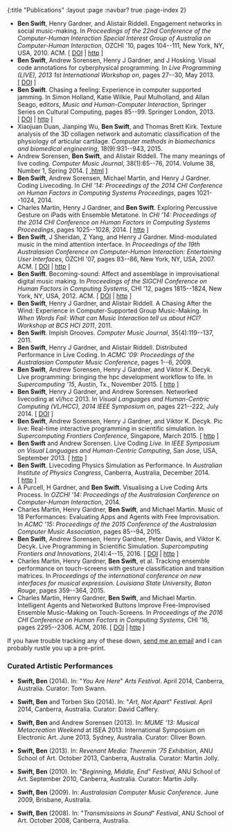 {:title "Publications"
 :layout :page
 :navbar? true
 :page-index 2}

<ul>

<li>
<strong>Ben Swift</strong>, Henry Gardner, and Alistair Riddell.
 Engagement networks in social music-making.
 In <em>Proceedings of the 22nd Conference of the Computer-Human
  Interaction Special Interest Group of Australia on Computer-Human
  Interaction</em>, OZCHI '10, pages 104--111, New York, NY, USA, 2010. ACM.
[&nbsp;<a href="http://dx.doi.org/10.1145/1952222.1952244">DOI</a>&nbsp;| 
<a href="http://doi.acm.org/10.1145/1952222.1952244">http</a>&nbsp;]

</li>


<li>
<strong>Ben Swift</strong>, Andrew Sorensen, Henry&nbsp;J Gardner, and J&nbsp;Hosking.
 Visual code annotations for cyberphysical programming.
 In <em>Live Programming (LIVE), 2013 1st International Workshop on</em>,
  pages 27--30, May 2013.
[&nbsp;<a href="http://dx.doi.org/10.1109/LIVE.2013.6617345">DOI</a>&nbsp;]

</li>


<li>
<strong>Ben Swift</strong>.
 Chasing a feeling: Experience in computer supported jamming.
 In Simon Holland, Katie Wilkie, Paul Mulholland, and Allan Seago,
  editors, <em>Music and Human-Computer Interaction</em>, Springer Series on
  Cultural Computing, pages 85--99. Springer London, 2013.
[&nbsp;<a href="http://dx.doi.org/10.1007/978-1-4471-2990-5_5">DOI</a>&nbsp;| 
<a href="http://dx.doi.org/10.1007/978-1-4471-2990-5_5">http</a>&nbsp;]

</li>


<li>
Xiaojuan Duan, Jianping Wu, <strong>Ben Swift</strong>, and Thomas&nbsp;Brett Kirk.
 Texture analysis of the 3D collagen network and automatic
  classification of the physiology of articular cartilage.
 <em>Computer methods in biomechanics and biomedical engineering</em>,
  18(9):931--943, 2015.

</li>


<li>
Andrew Sorensen, <strong>Ben Swift</strong>, and Alistair Riddell.
 The many meanings of live coding.
 <em>Computer Music Journal</em>, 38(1):65--76, 2014.
 Volume 38, Number 1, Spring 2014.
[&nbsp;<a href="http://muse.jhu.edu/journals/computer_music_journal/v038/38.1.sorensen.html">.html</a>&nbsp;]

</li>


<li>
<strong>Ben Swift</strong>, Andrew Sorensen, Michael Martin, and Henry&nbsp;J Gardner.
 Coding Livecoding.
 In <em>CHI '14: Proceedings of the 2014 CHI Conference on Human
  Factors in Computing Systems Proceedings</em>, pages 1021--1024, 2014.

</li>


<li>
Charles Martin, Henry&nbsp;J Gardner, and <strong>Ben Swift</strong>.
 Exploring Percussive Gesture on iPads with Ensemble Metatone.
 In <em>CHI '14: Proceedings of the 2014 CHI Conference on Human
  Factors in Computing Systems Proceedings</em>, pages 1025--1028, 2014.
[&nbsp;<a href="http://doi.acm.org/10.1145/2556288.2557226">http</a>&nbsp;]

</li>


<li>
<strong>Ben Swift</strong>, J&nbsp;Sheridan, Z&nbsp;Yang, and Henry&nbsp;J Gardner.
 Mind-modulated music in the mind attention interface.
 In <em>Proceedings of the 19th Australasian Conference on
  Computer-Human Interaction: Entertaining User Interfaces</em>, OZCHI '07, pages
  83--86, New York, NY, USA, 2007. ACM.
[&nbsp;<a href="http://dx.doi.org/10.1145/1324892.1324907">DOI</a>&nbsp;| 
<a href="http://doi.acm.org/10.1145/1324892.1324907">http</a>&nbsp;]

</li>


<li>
<strong>Ben Swift</strong>.
 Becoming-sound: Affect and assemblage in improvisational digital
  music making.
 In <em>Proceedings of the SIGCHI Conference on Human Factors in
  Computing Systems</em>, CHI '12, pages 1815--1824, New York, NY, USA, 2012. ACM.
[&nbsp;<a href="http://dx.doi.org/10.1145/2207676.2208315">DOI</a>&nbsp;| 
<a href="http://doi.acm.org/10.1145/2207676.2208315">http</a>&nbsp;]

</li>


<li>
<strong>Ben Swift</strong>, Henry&nbsp;J Gardner, and Alistair Riddell.
 A Chasing After the Wind: Experience in Computer-Supported Group
  Music-Making.
 In <em>When Words Fail: What can Music Interaction tell us about
  HCI? Workshop at BCS HCI 2011</em>, 2011.

</li>


<li>
<strong>Ben Swift</strong>.
 Impish Grooves.
 <em>Computer Music Journal</em>, 35(4):119--137, 2011.

</li>


<li>
<strong>Ben Swift</strong>, Henry&nbsp;J Gardner, and Alistair Riddell.
 Distributed Performance in Live Coding.
 In <em>ACMC '09: Proceedings of the Australasian Computer Music
  Conference</em>, pages 1--6, 2009.

</li>


<li>
<strong>Ben Swift</strong>, Andrew Sorensen, Henry&nbsp;J Gardner, and Viktor&nbsp;K. Decyk.
 Live programming: bringing the hpc development workflow to life.
 In <em>Supercomputing '15</em>, Austin, Tx., November 2015.
[&nbsp;<a href="http://sc15.supercomputing.org/">http</a>&nbsp;]

</li>


<li>
<strong>Ben Swift</strong>, Henry&nbsp;J Gardner, and Andrew Sorensen.
 Networked livecoding at vl/hcc 2013.
 In <em>Visual Languages and Human-Centric Computing (VL/HCC), 2014
  IEEE Symposium on</em>, pages 221--222, July 2014.
[&nbsp;<a href="http://dx.doi.org/10.1109/VLHCC.2014.6883065">DOI</a>&nbsp;]

</li>


<li>
<strong>Ben Swift</strong>, Andrew Sorensen, Henry&nbsp;J Gardner, and Viktor&nbsp;K. Decyk.
 Pic live: Real-time interactive programming in scientific simulation.
 In <em>Supercomputing Frontiers Conference</em>, Singapore, March 2015.
[&nbsp;<a href="http://supercomputingfrontiers2015.com/">http</a>&nbsp;]

</li>


<li>
<strong>Ben Swift</strong> and Andrew Sorensen.
 Live Coding <em>Live</em>.
 In <em>IEEE Symposium on Visual Languages and Human-Centric
  Computing</em>, San Jose, USA, September 2013.
[&nbsp;<a href="https://sites.google.com/site/vlhcc2013/program/liveness">http</a>&nbsp;]

</li>


<li>
<strong>Ben Swift</strong>.
 Livecoding Physics Simulation as Performance.
 In <em>Australian Institute of Physics Congress</em>, Canberra,
  Australia, December 2014.
[&nbsp;<a href="http://www.aip2014.org.au/">http</a>&nbsp;]

</li>


<li>
A&nbsp;Purcell, H&nbsp;Gardner, and <strong>Ben Swift</strong>.
 Visualising a Live Coding Arts Process.
 In <em>OZCHI '14: Proceedings of the Australasian Conference on
  Computer-Human Interaction</em>, 2014.

</li>


<li>
Charles Martin, Henry Gardner, <strong>Ben Swift</strong>, and Michael Martin.
 Music of 18 Performances: Evaluating Apps and Agents with
  Free Improvisation.
 In <em>ACMC '15: Proceedings of the 2015 Conference of the
  Australasian Computer Music Association</em>, pages 85--94, 2015.

</li>


<li>
<strong>Ben Swift</strong>, Andrew Sorensen, Henry Gardner, Peter Davis, and Viktor&nbsp;K. Decyk.
 Live Programming in Scientific Simulation.
 <em>Supercomputing Frontiers and Innovations</em>, 2(4):4--15, 2016.
[&nbsp;<a href="http://dx.doi.org/10.14529/jsfi150401">DOI</a>&nbsp;| 
<a href="http://superfri.org/superfri/article/view/72">http</a>&nbsp;]

</li>


<li>
Charles Martin, Henry Gardner, <strong>Ben Swift</strong>, et&nbsp;al.
 Tracking ensemble performance on touch-screens with gesture
  classification and transition matrices.
 In <em>Proceedings of the international conference on new interfaces
  for musical expression. Louisiana State University, Baton Rouge</em>, pages
  359--364, 2015.

</li>


<li>
Charles Martin, Henry Gardner, <strong>Ben Swift</strong>, and Michael Martin.
 Intelligent Agents and Networked Buttons Improve
  Free-Improvised Ensemble Music-Making on Touch-Screens.
 In <em>Proceedings of the 2016 CHI Conference on Human
  Factors in Computing Systems</em>, CHI '16, pages 2295--2306. ACM, 2016.
[&nbsp;<a href="http://dx.doi.org/10.1145/2858036.2858269">DOI</a>&nbsp;| 
<a href="http://doi.acm.org/10.1145/2858036.2858269">http</a>&nbsp;]

</li>
</ul>

If you have trouble tracking any of these
down, [send me an email](mailto:ben.swift@anu.edu.au) and I can probably
rustle you up a pre-print.

### Curated Artistic Performances

-   **Swift, Ben** (2014). In: "*You Are Here*" *Arts Festival*. April
    2014, Canberra, Australia. Curator: Tom Swann.

-   **Swift, Ben** and Torben Sko (2014). In: "*Art, Not Apart*"
    *Festival*. April 2014, Canberra, Australia. Curator: David Caffery.

-   **Swift, Ben** and Andrew Sorensen (2013). 
    In: *MUME '13: Musical Metacreation Weekend* at ISEA 2013:
    International Symposium on Electronic Art. June 2013, Sydney,
    Australia. Curator: Oliver Bown.

-   **Swift, Ben** (2013). In: *Revenant Media: Theremin '75 Exhibition*, 
    ANU School of Art. October 2013, Canberra, Australia.
    Curator: Martin Jolly.

-   **Swift, Ben** (2010). In: "*Beginning, Middle, End*" *Festival*,
    ANU School of Art. September 2010, Canberra, Australia. Curator:
    Martin Jolly.

-   **Swift, Ben** (2009). In: *Australasian Computer Music Conference*.
    June 2009, Brisbane, Australia.

-   **Swift, Ben** (2008). In: "*Transmissions in Sound*" *Festival*,
    ANU School of Art. October 2008, Canberra, Australia.
